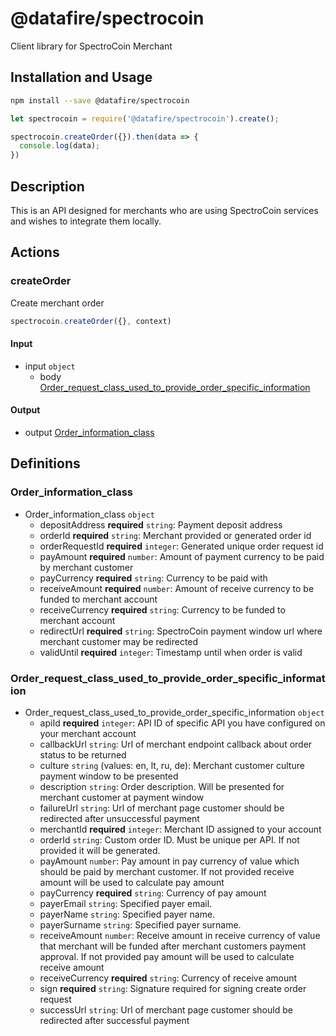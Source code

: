# @datafire/spectrocoin

Client library for SpectroCoin Merchant

## Installation and Usage
```bash
npm install --save @datafire/spectrocoin
```
```js
let spectrocoin = require('@datafire/spectrocoin').create();

spectrocoin.createOrder({}).then(data => {
  console.log(data);
})
```

## Description

This is an API designed for merchants who are using SpectroCoin services and wishes to integrate them locally.

## Actions

### createOrder
Create merchant order


```js
spectrocoin.createOrder({}, context)
```

#### Input
* input `object`
  * body [Order_request_class_used_to_provide_order_specific_information](#order_request_class_used_to_provide_order_specific_information)

#### Output
* output [Order_information_class](#order_information_class)



## Definitions

### Order_information_class
* Order_information_class `object`
  * depositAddress **required** `string`: Payment deposit address
  * orderId **required** `string`: Merchant provided or generated order id
  * orderRequestId **required** `integer`: Generated unique order request id
  * payAmount **required** `number`: Amount of payment currency to be paid by merchant customer
  * payCurrency **required** `string`: Currency to be paid with
  * receiveAmount **required** `number`: Amount of receive currency to be funded to merchant account
  * receiveCurrency **required** `string`: Currency to be funded to merchant account
  * redirectUrl **required** `string`: SpectroCoin payment window url where merchant customer may be redirected
  * validUntil **required** `integer`: Timestamp until when order is valid

### Order_request_class_used_to_provide_order_specific_information
* Order_request_class_used_to_provide_order_specific_information `object`
  * apiId **required** `integer`: API ID of specific API you have configured on your merchant account
  * callbackUrl `string`: Url of merchant endpoint callback about order status to be returned
  * culture `string` (values: en, lt, ru, de): Merchant customer culture payment window to be presented
  * description `string`: Order description. Will be presented for merchant customer at payment window
  * failureUrl `string`: Url of merchant page customer should be redirected after unsuccessful payment
  * merchantId **required** `integer`: Merchant ID assigned to your account
  * orderId `string`: Custom order ID. Must be unique per API. If not provided it will be generated.
  * payAmount `number`: Pay amount in pay currency of value which should be paid by merchant customer. If not provided receive amount will be used to calculate pay amount
  * payCurrency **required** `string`: Currency of pay amount
  * payerEmail `string`: Specified payer email.
  * payerName `string`: Specified payer name.
  * payerSurname `string`: Specified payer surname.
  * receiveAmount `number`: Receive amount in receive currency of value that merchant will be funded after merchant customers payment approval. If not provided pay amount will be used to calculate receive amount
  * receiveCurrency **required** `string`: Currency of receive amount
  * sign **required** `string`: Signature required for signing create order request
  * successUrl `string`: Url of merchant page customer should be redirected after successful payment


